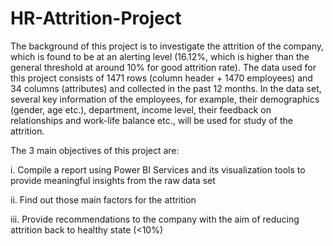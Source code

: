 # HR-Attrition-Project

The background of this project is to investigate the attrition of the company, which is found to be at an alerting level (16.12%, which is higher than the general threshold at around 10% for good attrition rate). The data used for this project consists of 1471 rows (column header + 1470 employees) and 34 columns (attributes) and collected in the past 12 months. In the data set, several key information of the employees, for example, their demographics (gender, age etc.), department, income level, their feedback on relationships and work-life balance etc., will be used for study of the attrition.

The 3 main objectives of this project are:

  i.	Compile a report using Power BI Services and its visualization tools to provide meaningful insights from the raw data set
  
  ii.	Find out those main factors for the attrition
  
  iii.	Provide recommendations to the company with the aim of reducing attrition back to healthy state (<10%)
